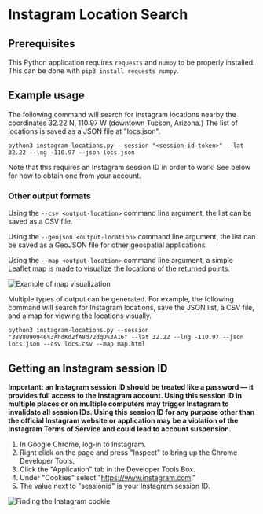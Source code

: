 # Instagram Location Search

## Prerequisites

This Python application requires `requests` and `numpy` to be properly installed. This can be done with `pip3 install requests numpy`.

## Example usage

The following command will search for Instagram locations nearby the coordinates 32.22 N, 110.97 W (downtown Tucson, Arizona.) The list of locations is saved as a JSON file at "locs.json".

```python3 instagram-locations.py --session "<session-id-token>" --lat 32.22 --lng -110.97 --json locs.json```

Note that this requires an Instagram session ID in order to work! See below for how to obtain one from your account.

### Other output formats

Using the `--csv <output-location>` command line argument, the list can be saved as a CSV file.

Using the `--geojson <output-location>` command line argument, the list can be saved as a GeoJSON file for other geospatial applications.

Using the `--map <output-location>` command line argument, a simple Leaflet map is made to visualize the locations of the returned points.

![Example of map visualization](docs/map-example.png)

Multiple types of output can be generated. For example, the following command will search for Instagram locations, save the JSON list, a CSV file, and a map for viewing the locations visually.

```python3 instagram-locations.py --session "3888090946%3AhdKd2fA8d72dqD%3A16" --lat 32.22 --lng -110.97 --json locs.json --csv locs.csv --map map.html```

## Getting an Instagram session ID

__Important: an Instagram session ID should be treated like a password — it provides full access to the Instagram account. Using this session ID in multiple places or on multiple computers may trigger Instagram to invalidate all session IDs. Using this session ID for any purpose other than the official Instagram website or application may be a violation of the Instagram Terms of Service and could lead to account suspension.__

1. In Google Chrome, log-in to Instagram.
2. Right click on the page and press "Inspect" to bring up the Chrome Developer Tools.
3. Click the "Application" tab in the Developer Tools Box.
4. Under "Cookies" select "https://www.instagram.com."
5. The value next to "sessionid" is your Instagram session ID.

![Finding the Instagram cookie](docs/cookies.jpg)
